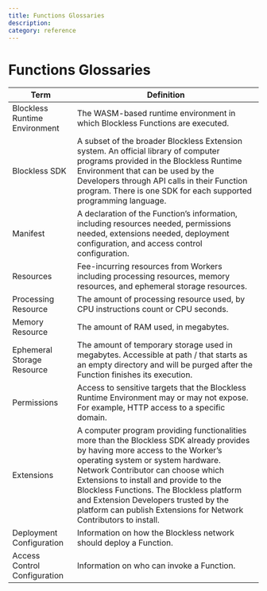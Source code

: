 ```yaml
---
title: Functions Glossaries
description:
category: reference
---
```


# Functions Glossaries

| Term | Definition |
| --- | --- |
| Blockless Runtime Environment | The WASM-based runtime environment in which Blockless Functions are executed. |
| Blockless SDK | A subset of the broader Blockless Extension system. An official library of computer programs provided in the Blockless Runtime Environment that can be used by the Developers through API calls in their Function program. There is one SDK for each supported programming language. |
| Manifest | A declaration of the Function’s information, including resources needed, permissions needed, extensions needed, deployment configuration, and access control configuration. |
| Resources | Fee-incurring resources from Workers including processing resources, memory resources, and ephemeral storage resources. |
| Processing Resource | The amount of processing resource used, by CPU instructions count or CPU seconds. |
| Memory Resource | The amount of RAM used, in megabytes. |
| Ephemeral Storage Resource | The amount of temporary storage used in megabytes. Accessible at path / that starts as an empty directory and will be purged after the Function finishes its execution. |
| Permissions | Access to sensitive targets that the Blockless Runtime Environment may or may not expose. For example, HTTP access to a specific domain. |
| Extensions | A computer program providing functionalities more than the Blockless SDK already provides by having more access to the Worker’s operating system or system hardware. Network Contributor can choose which Extensions to install and provide to the Blockless Functions. The Blockless platform and Extension Developers trusted by the platform can publish Extensions for Network Contributors to install. |
| Deployment Configuration | Information on how the Blockless network should deploy a Function. |
| Access Control Configuration | Information on who can invoke a Function. |